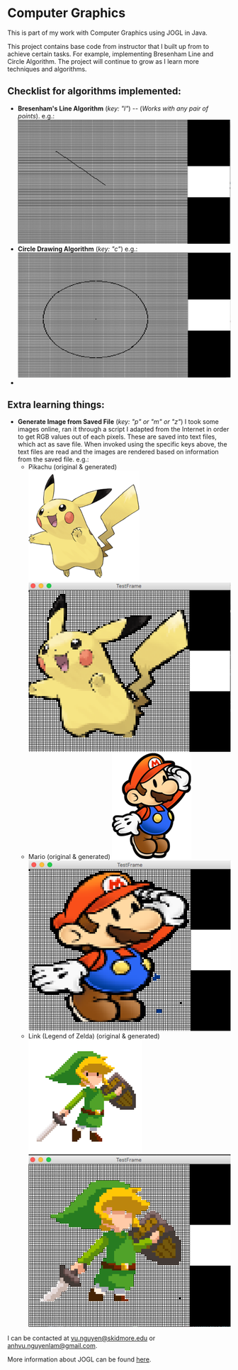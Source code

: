 # Computer Graphics 
This is part of my work with Computer Graphics using JOGL in Java. 

This project contains base code from instructor that I built up from to achieve certain tasks. For example, implementing Bresenham Line and Circle Algorithm. The project will continue to grow as I learn more techniques and algorithms.

## Checklist for algorithms implemented:

* **Bresenham's Line Algorithm** (*key: "l"*) -- (*Works with any pair of points*).
e.g.:  
![Line Drawing Algorithm](img/BrensenhamLineAlgorithmExample.png)
* **Circle Drawing Algorithm** (*key: "c"*)
e.g.:  
![Circle Drawing Algorithm](img/CircleDrawingAlgorithmExample.png)
* 

## Extra learning things:
* **Generate Image from Saved File** (*key: "p" or "m" or "z"*)
I took some images online, ran it through a script I adapted from the Internet in order to get RGB values out of each pixels. These are saved into text files, which act as save file. When invoked using the specific keys above, the text files are read and the images are rendered based on information from the saved file.
e.g.:
	* Pikachu (original & generated)  
![Pikachu](img/pikachu.png)
![Pikachu Generated](img/pikachuGenerated.png)  
	* Mario (original & generated)
![Mario](img/mario.png)
![Mario Generated](img/marioGenerated.png)  
	* Link (Legend of Zelda) (original & generated)
![Link](img/link.png)
![Link Generated](img/linkGenerated.png)  

I can be contacted at [vu.nguyen@skidmore.edu](mailto:vu.nguyen@skidmore.edu) or [anhvu.nguyenlam@gmail.com](mailto:anhvu.nguyenlam@gmail.com).

More information about JOGL can be found [here](http://jogamp.org/jogl/www/).
